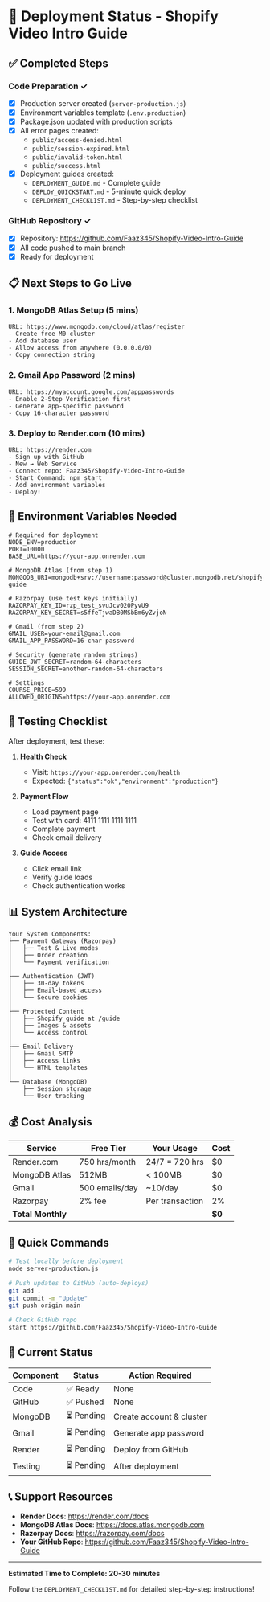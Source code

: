 # 🚀 Deployment Status - Shopify Video Intro Guide

## ✅ Completed Steps

### Code Preparation ✓
- [x] Production server created (`server-production.js`)
- [x] Environment variables template (`.env.production`)
- [x] Package.json updated with production scripts
- [x] All error pages created:
  - `public/access-denied.html`
  - `public/session-expired.html`
  - `public/invalid-token.html`
  - `public/success.html`
- [x] Deployment guides created:
  - `DEPLOYMENT_GUIDE.md` - Complete guide
  - `DEPLOY_QUICKSTART.md` - 5-minute quick deploy
  - `DEPLOYMENT_CHECKLIST.md` - Step-by-step checklist

### GitHub Repository ✓
- [x] Repository: https://github.com/Faaz345/Shopify-Video-Intro-Guide
- [x] All code pushed to main branch
- [x] Ready for deployment

## 📋 Next Steps to Go Live

### 1. MongoDB Atlas Setup (5 mins)
```
URL: https://www.mongodb.com/cloud/atlas/register
- Create free M0 cluster
- Add database user
- Allow access from anywhere (0.0.0.0/0)
- Copy connection string
```

### 2. Gmail App Password (2 mins)
```
URL: https://myaccount.google.com/apppasswords
- Enable 2-Step Verification first
- Generate app-specific password
- Copy 16-character password
```

### 3. Deploy to Render.com (10 mins)
```
URL: https://render.com
- Sign up with GitHub
- New → Web Service
- Connect repo: Faaz345/Shopify-Video-Intro-Guide
- Start Command: npm start
- Add environment variables
- Deploy!
```

## 🔧 Environment Variables Needed

```env
# Required for deployment
NODE_ENV=production
PORT=10000
BASE_URL=https://your-app.onrender.com

# MongoDB Atlas (from step 1)
MONGODB_URI=mongodb+srv://username:password@cluster.mongodb.net/shopify-guide

# Razorpay (use test keys initially)
RAZORPAY_KEY_ID=rzp_test_svuJcv020PyvU9
RAZORPAY_KEY_SECRET=s5ffeTjwaDB0MSbBm6yZvjoN

# Gmail (from step 2)
GMAIL_USER=your-email@gmail.com
GMAIL_APP_PASSWORD=16-char-password

# Security (generate random strings)
GUIDE_JWT_SECRET=random-64-characters
SESSION_SECRET=another-random-64-characters

# Settings
COURSE_PRICE=599
ALLOWED_ORIGINS=https://your-app.onrender.com
```

## 🧪 Testing Checklist

After deployment, test these:

1. **Health Check**
   - Visit: `https://your-app.onrender.com/health`
   - Expected: `{"status":"ok","environment":"production"}`

2. **Payment Flow**
   - Load payment page
   - Test with card: 4111 1111 1111 1111
   - Complete payment
   - Check email delivery

3. **Guide Access**
   - Click email link
   - Verify guide loads
   - Check authentication works

## 📊 System Architecture

```
Your System Components:
├── Payment Gateway (Razorpay)
│   ├── Test & Live modes
│   ├── Order creation
│   └── Payment verification
│
├── Authentication (JWT)
│   ├── 30-day tokens
│   ├── Email-based access
│   └── Secure cookies
│
├── Protected Content
│   ├── Shopify guide at /guide
│   ├── Images & assets
│   └── Access control
│
├── Email Delivery
│   ├── Gmail SMTP
│   ├── Access links
│   └── HTML templates
│
└── Database (MongoDB)
    ├── Session storage
    └── User tracking
```

## 💰 Cost Analysis

| Service | Free Tier | Your Usage | Cost |
|---------|-----------|------------|------|
| Render.com | 750 hrs/month | 24/7 = 720 hrs | $0 |
| MongoDB Atlas | 512MB | < 100MB | $0 |
| Gmail | 500 emails/day | ~10/day | $0 |
| Razorpay | 2% fee | Per transaction | 2% |
| **Total Monthly** | | | **$0** |

## 🎯 Quick Commands

```bash
# Test locally before deployment
node server-production.js

# Push updates to GitHub (auto-deploys)
git add .
git commit -m "Update"
git push origin main

# Check GitHub repo
start https://github.com/Faaz345/Shopify-Video-Intro-Guide
```

## 🚦 Current Status

| Component | Status | Action Required |
|-----------|--------|-----------------|
| Code | ✅ Ready | None |
| GitHub | ✅ Pushed | None |
| MongoDB | ⏳ Pending | Create account & cluster |
| Gmail | ⏳ Pending | Generate app password |
| Render | ⏳ Pending | Deploy from GitHub |
| Testing | ⏳ Pending | After deployment |

## 📞 Support Resources

- **Render Docs**: https://render.com/docs
- **MongoDB Atlas Docs**: https://docs.atlas.mongodb.com
- **Razorpay Docs**: https://razorpay.com/docs
- **Your GitHub Repo**: https://github.com/Faaz345/Shopify-Video-Intro-Guide

---

**Estimated Time to Complete: 20-30 minutes**

Follow the `DEPLOYMENT_CHECKLIST.md` for detailed step-by-step instructions!
